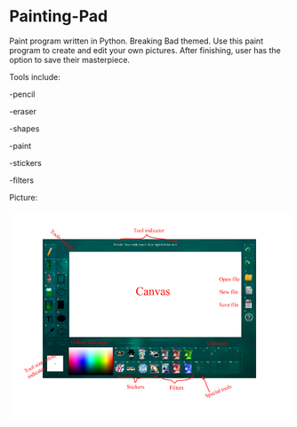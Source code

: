 # Painting-Pad
Paint program written in Python. Breaking Bad themed. Use this paint program to create and edit your own pictures.
After finishing, user has the option to save their masterpiece.

Tools include:

  -pencil
  
  -eraser
  
  -shapes
  
  -paint
  
  -stickers
  
  -filters

Picture:

![alt text](https://github.com/zhangium/Painting-Pad/blob/master/help_paintPic.png)
